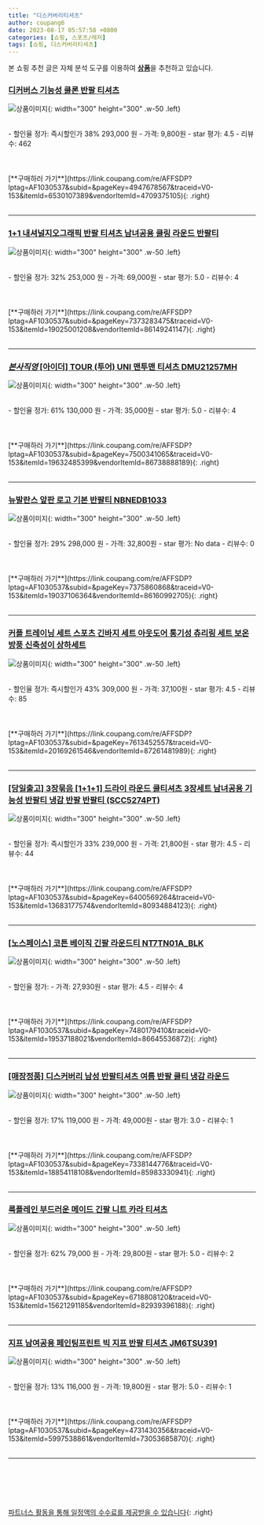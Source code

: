 ```yaml
---
title: "디스커버리티셔츠"
author: coupang6
date: 2023-08-17 05:57:58 +0800
categories: [쇼핑, 스포츠/레저]
tags: [쇼핑, 디스커버리티셔츠]
---
```


본 쇼핑 추천 글은 자체 분석 도구를 이용하여 [**상품**](https://link.coupang.com/a/bao1ui)을 추천하고 있습니다.

### [디커버스 기능성 쿨론 반팔 티셔츠](https://link.coupang.com/re/AFFSDP?lptag=AF1030537&subid=&pageKey=4947678567&traceid=V0-153&itemId=6530107389&vendorItemId=4709375105)

![상품이미지](https://thumbnail7.coupangcdn.com/thumbnails/remote/230x230ex/image/vendor_inventory/15ca/99d8e8d208d0914ad0d10972a37cbd5b4babbe0a278eba5b8c0f480c5b8d.jpg){: width="300" height="300" .w-50 .left}


<br>
- 할인율 정가: 즉시할인가 38%  293,000   원
- 가격: 9,800원
- star 평가: 4.5
- 리뷰수: 462
<br>
<br>
<br>
<br>
[**구매하러 가기**](https://link.coupang.com/re/AFFSDP?lptag=AF1030537&subid=&pageKey=4947678567&traceid=V0-153&itemId=6530107389&vendorItemId=4709375105){: .right}
<br>
<br>

---

### [1+1 내셔널지오그래픽 반팔 티셔츠 남녀공용 쿨링 라운드 반팔티](https://link.coupang.com/re/AFFSDP?lptag=AF1030537&subid=&pageKey=7373283475&traceid=V0-153&itemId=19025001208&vendorItemId=86149241147)

![상품이미지](https://thumbnail6.coupangcdn.com/thumbnails/remote/230x230ex/image/vendor_inventory/1352/ebdb72ec98692cfd68c67ccc7156be1d808a8ebd5290450b88fd405d59a4.png){: width="300" height="300" .w-50 .left}


<br>
- 할인율 정가: 32%  253,000   원
- 가격: 69,000원
- star 평가: 5.0
- 리뷰수: 4
<br>
<br>
<br>
<br>
[**구매하러 가기**](https://link.coupang.com/re/AFFSDP?lptag=AF1030537&subid=&pageKey=7373283475&traceid=V0-153&itemId=19025001208&vendorItemId=86149241147){: .right}
<br>
<br>

---

### [*본사직영* [아이더] TOUR (투어) UNI 맨투맨 티셔츠 DMU21257MH](https://link.coupang.com/re/AFFSDP?lptag=AF1030537&subid=&pageKey=7500341065&traceid=V0-153&itemId=19632485399&vendorItemId=86738888189)

![상품이미지](https://thumbnail7.coupangcdn.com/thumbnails/remote/230x230ex/image/vendor_inventory/64c3/837666d745811effc6b7138596fdb7a572c91ff744d43cb03aba01b5faa1.jpg){: width="300" height="300" .w-50 .left}


<br>
- 할인율 정가: 61%  130,000   원
- 가격: 35,000원
- star 평가: 5.0
- 리뷰수: 4
<br>
<br>
<br>
<br>
[**구매하러 가기**](https://link.coupang.com/re/AFFSDP?lptag=AF1030537&subid=&pageKey=7500341065&traceid=V0-153&itemId=19632485399&vendorItemId=86738888189){: .right}
<br>
<br>

---

### [뉴발란스 앞판 로고 기본 반팔티 NBNEDB1033](https://link.coupang.com/re/AFFSDP?lptag=AF1030537&subid=&pageKey=7375860868&traceid=V0-153&itemId=19037106364&vendorItemId=86160992705)

![상품이미지](https://thumbnail7.coupangcdn.com/thumbnails/remote/230x230ex/image/rs_quotation_api/jfomtlbz/55baa6304c4c4fe384493c0487333796.jpg){: width="300" height="300" .w-50 .left}


<br>
- 할인율 정가: 29%  298,000   원
- 가격: 32,800원
- star 평가: No data
- 리뷰수: 0
<br>
<br>
<br>
<br>
[**구매하러 가기**](https://link.coupang.com/re/AFFSDP?lptag=AF1030537&subid=&pageKey=7375860868&traceid=V0-153&itemId=19037106364&vendorItemId=86160992705){: .right}
<br>
<br>

---

### [커플 트레이닝 세트 스포츠 긴바지 세트 아웃도어 통기성 츄리링 세트 보온 방풍 신축성이 상하세트](https://link.coupang.com/re/AFFSDP?lptag=AF1030537&subid=&pageKey=7613452557&traceid=V0-153&itemId=20169261546&vendorItemId=87261481989)

![상품이미지](https://thumbnail8.coupangcdn.com/thumbnails/remote/230x230ex/image/vendor_inventory/0f50/c0bbf1eb60e99a9573ccf704df886c94c076f23830922329312d3c607eb4.jpg){: width="300" height="300" .w-50 .left}


<br>
- 할인율 정가: 즉시할인가 43%  309,000   원
- 가격: 37,100원
- star 평가: 4.5
- 리뷰수: 85
<br>
<br>
<br>
<br>
[**구매하러 가기**](https://link.coupang.com/re/AFFSDP?lptag=AF1030537&subid=&pageKey=7613452557&traceid=V0-153&itemId=20169261546&vendorItemId=87261481989){: .right}
<br>
<br>

---

### [[당일출고] 3장묶음 [1+1+1] 드라이 라운드 쿨티셔츠 3장세트 남녀공용 기능성 반팔티 냉감 반팔 반팔티 (SCC5274PT)](https://link.coupang.com/re/AFFSDP?lptag=AF1030537&subid=&pageKey=6400569264&traceid=V0-153&itemId=13683177574&vendorItemId=80934884123)

![상품이미지](https://thumbnail8.coupangcdn.com/thumbnails/remote/230x230ex/image/vendor_inventory/4014/c6bd7d0f4d38700aa45f483235583a6ff4fed63887b6b6a17abb4509de07.jpg){: width="300" height="300" .w-50 .left}


<br>
- 할인율 정가: 즉시할인가 33%  239,000   원
- 가격: 21,800원
- star 평가: 4.5
- 리뷰수: 44
<br>
<br>
<br>
<br>
[**구매하러 가기**](https://link.coupang.com/re/AFFSDP?lptag=AF1030537&subid=&pageKey=6400569264&traceid=V0-153&itemId=13683177574&vendorItemId=80934884123){: .right}
<br>
<br>

---

### [[노스페이스] 코튼 베이직 긴팔 라운드티 NT7TN01A_BLK](https://link.coupang.com/re/AFFSDP?lptag=AF1030537&subid=&pageKey=7480179410&traceid=V0-153&itemId=19537188021&vendorItemId=86645536872)

![상품이미지](https://thumbnail10.coupangcdn.com/thumbnails/remote/230x230ex/image/vendor_inventory/c191/3cd56b69510749ea44020ecdeb98f2b85d7e39981f4bf6893be7c8b134c6.jpg){: width="300" height="300" .w-50 .left}


<br>
- 할인율 정가: 
- 가격: 27,930원
- star 평가: 4.5
- 리뷰수: 4
<br>
<br>
<br>
<br>
[**구매하러 가기**](https://link.coupang.com/re/AFFSDP?lptag=AF1030537&subid=&pageKey=7480179410&traceid=V0-153&itemId=19537188021&vendorItemId=86645536872){: .right}
<br>
<br>

---

### [[매장정품] 디스커버리 남성 반팔티셔츠 여름 반팔 쿨티 냉감 라운드](https://link.coupang.com/re/AFFSDP?lptag=AF1030537&subid=&pageKey=7338144776&traceid=V0-153&itemId=18854118108&vendorItemId=85983330941)

![상품이미지](https://thumbnail8.coupangcdn.com/thumbnails/remote/230x230ex/image/vendor_inventory/8e21/23b8324f71fc38ba332c44958a2489144ace1423955019887d225bb84bd9.png){: width="300" height="300" .w-50 .left}


<br>
- 할인율 정가: 17%  119,000   원
- 가격: 49,000원
- star 평가: 3.0
- 리뷰수: 1
<br>
<br>
<br>
<br>
[**구매하러 가기**](https://link.coupang.com/re/AFFSDP?lptag=AF1030537&subid=&pageKey=7338144776&traceid=V0-153&itemId=18854118108&vendorItemId=85983330941){: .right}
<br>
<br>

---

### [룩플레인 부드러운 메이드 긴팔 니트 카라 티셔츠](https://link.coupang.com/re/AFFSDP?lptag=AF1030537&subid=&pageKey=6718808120&traceid=V0-153&itemId=15621291185&vendorItemId=82939396188)

![상품이미지](https://thumbnail6.coupangcdn.com/thumbnails/remote/230x230ex/image/vendor_inventory/7395/a4068940556c916cc452a218139f3b952cc1ff0c0a57f28d320999a10c61.jpg){: width="300" height="300" .w-50 .left}


<br>
- 할인율 정가: 62%  79,000   원
- 가격: 29,800원
- star 평가: 5.0
- 리뷰수: 2
<br>
<br>
<br>
<br>
[**구매하러 가기**](https://link.coupang.com/re/AFFSDP?lptag=AF1030537&subid=&pageKey=6718808120&traceid=V0-153&itemId=15621291185&vendorItemId=82939396188){: .right}
<br>
<br>

---

### [지프 남여공용 페인팅프린트 빅 지프 반팔 티셔츠 JM6TSU391](https://link.coupang.com/re/AFFSDP?lptag=AF1030537&subid=&pageKey=4731430356&traceid=V0-153&itemId=5997538861&vendorItemId=73053685870)

![상품이미지](https://thumbnail6.coupangcdn.com/thumbnails/remote/230x230ex/image/retail/images/3029898596207426-5a30f385-f02d-4326-a67c-7d7b0cd422e3.jpg){: width="300" height="300" .w-50 .left}


<br>
- 할인율 정가: 13%  116,000   원
- 가격: 19,800원
- star 평가: 5.0
- 리뷰수: 1
<br>
<br>
<br>
<br>
[**구매하러 가기**](https://link.coupang.com/re/AFFSDP?lptag=AF1030537&subid=&pageKey=4731430356&traceid=V0-153&itemId=5997538861&vendorItemId=73053685870){: .right}
<br>
<br>

---
<br><br><br><br><br> [파트너스 활동을 통해 일정액의 수수료를 제공받을 수 있습니다](https://link.coupang.com/a/bao1ui){: .right}